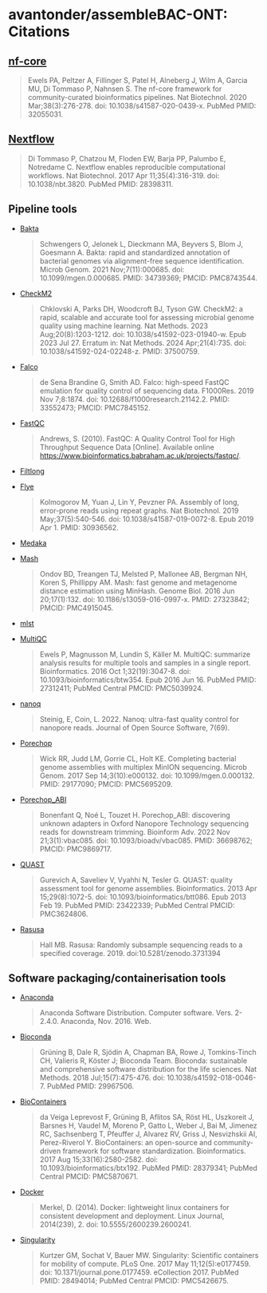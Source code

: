 # avantonder/assembleBAC-ONT: Citations

## [nf-core](https://pubmed.ncbi.nlm.nih.gov/32055031/)

> Ewels PA, Peltzer A, Fillinger S, Patel H, Alneberg J, Wilm A, Garcia MU, Di Tommaso P, Nahnsen S. The nf-core framework for community-curated bioinformatics pipelines. Nat Biotechnol. 2020 Mar;38(3):276-278. doi: 10.1038/s41587-020-0439-x. PubMed PMID: 32055031.

## [Nextflow](https://pubmed.ncbi.nlm.nih.gov/28398311/)

> Di Tommaso P, Chatzou M, Floden EW, Barja PP, Palumbo E, Notredame C. Nextflow enables reproducible computational workflows. Nat Biotechnol. 2017 Apr 11;35(4):316-319. doi: 10.1038/nbt.3820. PubMed PMID: 28398311.

## Pipeline tools

- [Bakta](https://pubmed.ncbi.nlm.nih.gov/34739369/)
  
  > Schwengers O, Jelonek L, Dieckmann MA, Beyvers S, Blom J, Goesmann A. Bakta: rapid and standardized annotation of bacterial genomes via alignment-free sequence identification. Microb Genom. 2021 Nov;7(11):000685. doi: 10.1099/mgen.0.000685. PMID: 34739369; PMCID: PMC8743544.

- [CheckM2](https://pubmed.ncbi.nlm.nih.gov/37500759/)
  >Chklovski A, Parks DH, Woodcroft BJ, Tyson GW. CheckM2: a rapid, scalable and accurate tool for assessing microbial genome quality using machine learning. Nat Methods. 2023 Aug;20(8):1203-1212. doi: 10.1038/s41592-023-01940-w. Epub 2023 Jul 27. Erratum in: Nat Methods. 2024 Apr;21(4):735. doi: 10.1038/s41592-024-02248-z. PMID: 37500759.

- [Falco](https://falco.readthedocs.io/)

  > de Sena Brandine G, Smith AD. Falco: high-speed FastQC emulation for quality control of sequencing data. F1000Res. 2019 Nov 7;8:1874. doi: 10.12688/f1000research.21142.2. PMID: 33552473; PMCID: PMC7845152.

- [FastQC](https://www.bioinformatics.babraham.ac.uk/projects/fastqc/)

  > Andrews, S. (2010). FastQC: A Quality Control Tool for High Throughput Sequence Data [Online]. Available online https://www.bioinformatics.babraham.ac.uk/projects/fastqc/.

- [Filtlong](https://github.com/rrwick/Filtlong)

- [Flye](https://pubmed.ncbi.nlm.nih.gov/30936562/)
  
  > Kolmogorov M, Yuan J, Lin Y, Pevzner PA. Assembly of long, error-prone reads using repeat graphs. Nat Biotechnol. 2019 May;37(5):540-546. doi: 10.1038/s41587-019-0072-8. Epub 2019 Apr 1. PMID: 30936562.

- [Medaka](https://github.com/nanoporetech/medaka)

- [Mash](https://pubmed.ncbi.nlm.nih.gov/27323842/)
    
    > Ondov BD, Treangen TJ, Melsted P, Mallonee AB, Bergman NH, Koren S, Phillippy AM. Mash: fast genome and metagenome distance estimation using MinHash. Genome Biol. 2016 Jun 20;17(1):132. doi: 10.1186/s13059-016-0997-x. PMID: 27323842; PMCID: PMC4915045.

- [mlst](https://github.com/tseemann/mlst)

- [MultiQC](https://pubmed.ncbi.nlm.nih.gov/27312411/)

  > Ewels P, Magnusson M, Lundin S, Käller M. MultiQC: summarize analysis results for multiple tools and samples in a single report. Bioinformatics. 2016 Oct 1;32(19):3047-8. doi: 10.1093/bioinformatics/btw354. Epub 2016 Jun 16. PubMed PMID: 27312411; PubMed Central PMCID: PMC5039924.

- [nanoq](https://github.com/esteinig/nanoq)

  > Steinig, E, Coin, L. 2022. Nanoq: ultra-fast quality control for nanopore reads. Journal of Open Source Software, 7(69). 

- [Porechop](https://github.com/rrwick/Porechop)

  > Wick RR, Judd LM, Gorrie CL, Holt KE. Completing bacterial genome assemblies with multiplex MinION sequencing. Microb Genom. 2017 Sep 14;3(10):e000132. doi: 10.1099/mgen.0.000132. PMID: 29177090; PMCID: PMC5695209.

- [Porechop_ABI](https://github.com/bonsai-team/Porechop_ABI)

  > Bonenfant Q, Noé L, Touzet H. Porechop_ABI: discovering unknown adapters in Oxford Nanopore Technology sequencing reads for downstream trimming. Bioinform Adv. 2022 Nov 21;3(1):vbac085. doi: 10.1093/bioadv/vbac085. PMID: 36698762; PMCID: PMC9869717.

- [QUAST](https://www.ncbi.nlm.nih.gov/pubmed/23422339/)

  > Gurevich A, Saveliev V, Vyahhi N, Tesler G. QUAST: quality assessment tool for genome assemblies. Bioinformatics. 2013 Apr 15;29(8):1072-5. doi: 10.1093/bioinformatics/btt086. Epub 2013 Feb 19. PubMed PMID: 23422339; PubMed Central PMCID: PMC3624806.

- [Rasusa](https://github.com/mbhall88/rasusa)
  
  > Hall MB. Rasusa: Randomly subsample sequencing reads to a specified coverage. 2019. doi:10.5281/zenodo.3731394

## Software packaging/containerisation tools

- [Anaconda](https://anaconda.com)

  > Anaconda Software Distribution. Computer software. Vers. 2-2.4.0. Anaconda, Nov. 2016. Web.

- [Bioconda](https://pubmed.ncbi.nlm.nih.gov/29967506/)

  > Grüning B, Dale R, Sjödin A, Chapman BA, Rowe J, Tomkins-Tinch CH, Valieris R, Köster J; Bioconda Team. Bioconda: sustainable and comprehensive software distribution for the life sciences. Nat Methods. 2018 Jul;15(7):475-476. doi: 10.1038/s41592-018-0046-7. PubMed PMID: 29967506.

- [BioContainers](https://pubmed.ncbi.nlm.nih.gov/28379341/)

  > da Veiga Leprevost F, Grüning B, Aflitos SA, Röst HL, Uszkoreit J, Barsnes H, Vaudel M, Moreno P, Gatto L, Weber J, Bai M, Jimenez RC, Sachsenberg T, Pfeuffer J, Alvarez RV, Griss J, Nesvizhskii AI, Perez-Riverol Y. BioContainers: an open-source and community-driven framework for software standardization. Bioinformatics. 2017 Aug 15;33(16):2580-2582. doi: 10.1093/bioinformatics/btx192. PubMed PMID: 28379341; PubMed Central PMCID: PMC5870671.

- [Docker](https://dl.acm.org/doi/10.5555/2600239.2600241)

  > Merkel, D. (2014). Docker: lightweight linux containers for consistent development and deployment. Linux Journal, 2014(239), 2. doi: 10.5555/2600239.2600241.

- [Singularity](https://pubmed.ncbi.nlm.nih.gov/28494014/)

  > Kurtzer GM, Sochat V, Bauer MW. Singularity: Scientific containers for mobility of compute. PLoS One. 2017 May 11;12(5):e0177459. doi: 10.1371/journal.pone.0177459. eCollection 2017. PubMed PMID: 28494014; PubMed Central PMCID: PMC5426675.
